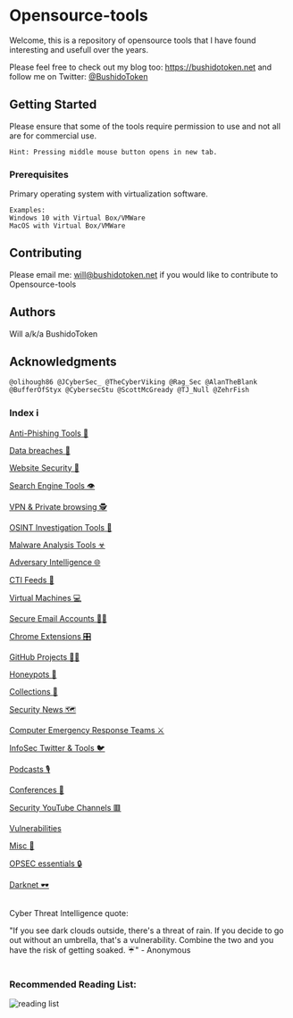 # Opensource-tools

Welcome, this is a repository of opensource tools that I have found interesting and usefull over the years.

Please feel free to check out my blog too: https://bushidotoken.net and follow me on Twitter: [@BushidoToken](https://twitter.com/BushidoToken)

## Getting Started

Please ensure that some of the tools require permission to use and not all are for commercial use.

```
Hint: Pressing middle mouse button opens in new tab.
```

### Prerequisites

Primary operating system with virtualization software.

```
Examples: 
Windows 10 with Virtual Box/VMWare
MacOS with Virtual Box/VMWare
```

## Contributing

Please email me: will@bushidotoken.net if you would like to contribute to Opensource-tools

## Authors

Will a/k/a BushidoToken

## Acknowledgments

```
@olihough86 @JCyberSec_ @TheCyberViking @Rag_Sec @AlanTheBlank @BufferOfStyx @CybersecStu @ScottMcGready @TJ_Null @ZehrFish
```

### Index ℹ️

[Anti-Phishing Tools 🎣](https://github.com/BushidoUK/Opensource-tools/blob/master/Anti-Phishing%20Tools.md)

[Data breaches 🚦](https://github.com/WilliamThomas-sec/Opensource-tools/blob/master/Data%20breaches.md)

[Website Security 🔐](https://github.com/WilliamThomas-sec/Opensource-tools/blob/master/Website%20Security.md)

[Search Engine Tools 👁️‍](https://github.com/WilliamThomas-sec/Opensource-tools/blob/master/Search%20Engine%20Tools.md)

[VPN & Private browsing 🕵️](https://github.com/WilliamThomas-sec/Opensource-tools/blob/master/VPN%20%26%20Private%20browsing.md)

[OSINT Investigation Tools 🔎](https://github.com/WilliamThomas-sec/Opensource-tools/blob/master/OSINT%20Investigation%20Tools.md)

[Malware Analysis Tools ☣](https://github.com/WilliamThomas-sec/Opensource-tools/blob/master/Malware%20analysis.md)

[Adversary Intelligence 🌐](https://github.com/BushidoUK/Open-source-tools-for-CTI/blob/master/Adversary%20Intelligence.md)

[CTI Feeds 🎱](https://github.com/WilliamThomas-sec/Opensource-tools/blob/master/CTI%20Feeds.md)

[Virtual Machines 💻](https://github.com/WilliamThomas-sec/Opensource-tools/blob/master/VirtualMachine.md)

[Secure Email Accounts 📧🔐](https://github.com/WilliamThomas-sec/Opensource-tools/blob/master/Secure%20Email.md)

[Chrome Extensions 🎛](https://github.com/WilliamThomas-sec/Opensource-tools/blob/master/Chrome%20Extensions.md)

[GitHub Projects 👨‍💻](https://github.com/WilliamThomas-sec/Opensource-tools/blob/master/Github%20Projects.md)

[Honeypots 🍯](https://github.com/WilliamThomas-sec/Opensource-tools/blob/master/Honeypots.md)

[Collections 📑](https://github.com/WilliamThomas-sec/Opensource-tools/blob/master/Collections.md)

[Security News 🗺️](https://github.com/WilliamThomas-sec/Opensource-tools/blob/master/SecurityNews.md)

[Computer Emergency Response Teams ⚔️](https://github.com/WilliamThomas-sec/Opensource-tools/blob/master/CERTs.md)

[InfoSec Twitter & Tools 🐦](https://github.com/WilliamThomas-sec/Opensource-tools/blob/master/InfoSecTwitter.md)

[Podcasts 🎙️](https://github.com/WilliamThomas-sec/Opensource-tools/blob/master/Podcasts.md)

[Conferences 🎤](https://github.com/WilliamThomas-sec/Opensource-tools/blob/master/Conferences.md)

[Security YouTube Channels 🟥](https://github.com/WilliamThomas-sec/Opensource-tools/blob/master/Security%20YouTube%20channels.md)

[Vulnerabilities](https://github.com/WilliamThomas-sec/Opensource-tools/blob/master/Vulnerabilities.md)

[Misc :small_blue_diamond:](https://github.com/WilliamThomas-sec/Opensource-tools/blob/master/Misc.md)

[OPSEC essentials 🔒](https://github.com/BushidoUK/Open-source-tools-for-CTI/blob/master/OPSEC%20essentials.md)

[Darknet 🕶](https://github.com/BushidoUK/Open-source-tools-for-CTI/blob/master/Darknet.md)

```

```

Cyber Threat Intelligence quote: 

"If you see dark clouds outside, there's a threat of rain. If you decide to go out without an umbrella, that's a vulnerability. Combine the two and you have the risk of getting soaked. ☔" - Anonymous

```

```

### Recommended Reading List:

![reading list](https://1.bp.blogspot.com/-AbaBLacY9SM/XzGdTjyvGaI/AAAAAAAAD6Y/p_PfjY0y3WMNSHRa_YqJyWN-sE9GoC7xQCLcBGAsYHQ/s640/EfEnu9RWkAI85Ei.jpg)
